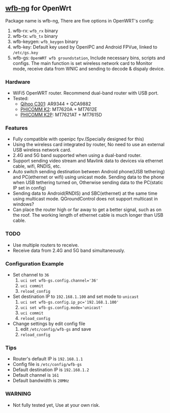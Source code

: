 [wfb-ng](https://github.com/svpcom/wfb-ng) for OpenWrt
------------------

Package name is wfb-ng, There are five options in OpenWRT's config:
1. wfb-rx: `wfb_rx` binary
2. wfb-tx: `wfb_tx` binary
3. wfb-keygen: `wfb_keygen` binary
4. wfb-key: Default key used by OpenIPC and Android FPVue, linked to `/etc/gs.key`
5. wfb-gs: `OpenWRT wfb groundstation`, Include necessary bins, scripts and configs. The main function is set wireless network card to Monitor mode, receive data from WNIC and sending to decode & dispaly device.

### __Hardware__
* WiFi5 OpenWRT router. Recommend dual-band router with USB port.
* Tested:
  + [Qihoo C301](https://openwrt.org/toh/qihoo/c301): AR9344 + QCA9882
  + [PHICOMM K2](https://openwrt.org/toh/hwdata/phicomm/phicomm_k2): MT7620A + MT7612E
  + [PHICOMM K2P](https://openwrt.org/toh/phicomm/k2p_ke2p): MT7621AT + MT7615D

### __Features__
* Fully compatible with openipc fpv.(Specially designed for this)
* Using the wireless card integrated by router, No need to use an external USB wireless network card.
* 2.4G and 5G band supported when using a dual-band router.
* Support sending video stream and Mavlink data to devices via ethernet cable, wifi, RNDIS, etc.
* Auto switch sending destination between Android phone(USB tethering) and PC(ethernet or wifi) using unicast mode. Sending data to the phone when USB tethering turned on, Otherwise sending  data to the PC(static IP set in config)
* Sending data to Android(RNDIS) and SBC(ethernet) at the same time using multicast mode. QGroundControl does not support multicast in windows?
* Can place the router high or far away to get a better signal, such as on the roof. The working length of ethernet cable is much longer than USB cable.

### __TODO__
* Use multiple routers to receive.
* Receive data from 2.4G and 5G band simultaneously.

### __Configuration Example__
* Set channel to `36`
  1. `uci set wfb-gs.config.channel='36'`
  2. `uci commit`
  3. `reload_config`
* Set destination IP to `192.168.1.100` and set mode to `unicast`
  1. `uci set wfb-gs.config.ip_pc='192.168.1.100'`
  2. `uci set wfb-gs.config.mode='unicast'`
  3. `uci commit`
  4. `reload_config`
* Change settings by edit config file
  1. edit `/etc/config/wfb-gs` and save
  2. `reload_config`

### __Tips__
* Router's default IP is `192.168.1.1`
* Config file is `/etc/config/wfb-gs`
* Default destination IP is `192.168.1.2`
* Default channel is `161`
* Default bandwidth is `20MHz`

### __WARNING__
* Not fully tested yet, Use at your own risk.
